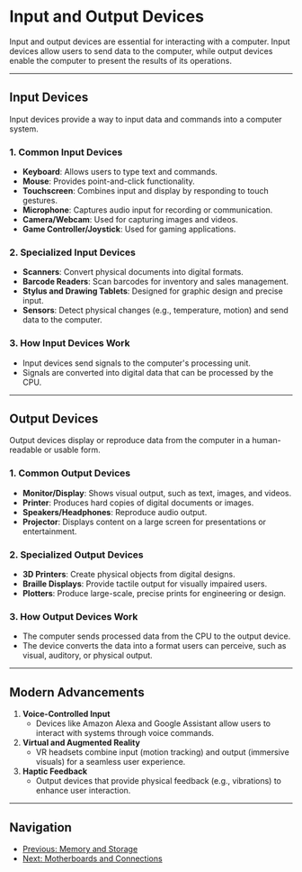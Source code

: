 # Input and Output Devices

Input and output devices are essential for interacting with a computer. Input devices allow users to send data to the computer, while output devices enable the computer to present the results of its operations.

---

## **Input Devices**

Input devices provide a way to input data and commands into a computer system.

### 1. **Common Input Devices**
- **Keyboard**: Allows users to type text and commands.
- **Mouse**: Provides point-and-click functionality.
- **Touchscreen**: Combines input and display by responding to touch gestures.
- **Microphone**: Captures audio input for recording or communication.
- **Camera/Webcam**: Used for capturing images and videos.
- **Game Controller/Joystick**: Used for gaming applications.

### 2. **Specialized Input Devices**
- **Scanners**: Convert physical documents into digital formats.
- **Barcode Readers**: Scan barcodes for inventory and sales management.
- **Stylus and Drawing Tablets**: Designed for graphic design and precise input.
- **Sensors**: Detect physical changes (e.g., temperature, motion) and send data to the computer.

### 3. **How Input Devices Work**
- Input devices send signals to the computer's processing unit.
- Signals are converted into digital data that can be processed by the CPU.

---

## **Output Devices**

Output devices display or reproduce data from the computer in a human-readable or usable form.

### 1. **Common Output Devices**
- **Monitor/Display**: Shows visual output, such as text, images, and videos.
- **Printer**: Produces hard copies of digital documents or images.
- **Speakers/Headphones**: Reproduce audio output.
- **Projector**: Displays content on a large screen for presentations or entertainment.

### 2. **Specialized Output Devices**
- **3D Printers**: Create physical objects from digital designs.
- **Braille Displays**: Provide tactile output for visually impaired users.
- **Plotters**: Produce large-scale, precise prints for engineering or design.

### 3. **How Output Devices Work**
- The computer sends processed data from the CPU to the output device.
- The device converts the data into a format users can perceive, such as visual, auditory, or physical output.

---

## **Modern Advancements**

1. **Voice-Controlled Input**
   - Devices like Amazon Alexa and Google Assistant allow users to interact with systems through voice commands.
2. **Virtual and Augmented Reality**
   - VR headsets combine input (motion tracking) and output (immersive visuals) for a seamless user experience.
3. **Haptic Feedback**
   - Output devices that provide physical feedback (e.g., vibrations) to enhance user interaction.

---

## **Navigation**
- [Previous: Memory and Storage](memory_and_storage.md)  
- [Next: Motherboards and Connections](motherboard.md)
